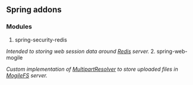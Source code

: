 ## Spring addons

### Modules

 1. spring-security-redis

 *Intended to storing web session data around [Redis](http://www.redis.io) server.*
 2. spring-web-mogile
 
*Custom implementation of [MultipartResolver](http://docs.spring.io/spring-framework/docs/3.0.1.RELEASE/api/org/springframework/web/multipart/commons/CommonsMultipartResolver.html) to store uploaded files in [MogileFS](http://www.mogilefs.org) server.*